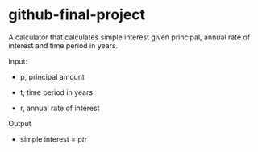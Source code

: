 # github-final-project

A calculator that calculates simple interest given principal, annual rate of interest and time period in years.

Input:
   
   * p, principal amount
   
   * t, time period in years
   
   * r, annual rate of interest

Output
   
   * simple interest = p*t*r
